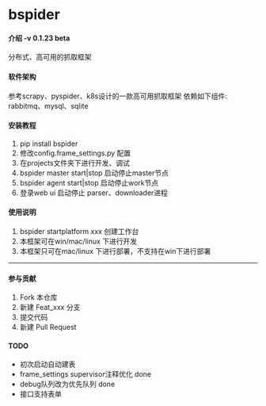 # bspider

#### 介绍 -v 0.1.23 beta
分布式、高可用的抓取框架

#### 软件架构
参考scrapy、pyspider、k8s设计的一款高可用抓取框架
依赖如下组件: rabbitmq、mysql、sqlite


#### 安装教程

1. pip install bspider
2. 修改config.frame_settings.py 配置
3. 在projects文件夹下进行开发、调试
5. bspider master start|stop 启动停止master节点
6. bspider agent start|stop 启动停止work节点
7. 登录web ui 启动停止 parser、downloader进程

#### 使用说明

1. bspider startplatform xxx 创建工作台
2. 本框架可在win/mac/linux 下进行开发
3. 本框架只可在mac/linux 下进行部署，不支持在win下进行部署
***

#### 参与贡献

1. Fork 本仓库
2. 新建 Feat_xxx 分支
3. 提交代码
4. 新建 Pull Request

#### TODO
* 初次启动自动建表
* frame_settings supervisor注释优化 done
* debug队列改为优先队列 done
* 接口支持表单



